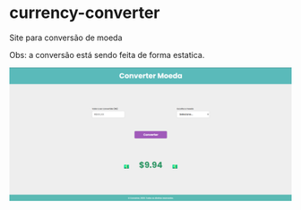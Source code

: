 # currency-converter
Site para conversão de moeda


Obs: a conversão está sendo feita de forma estatica.

![](img.png)